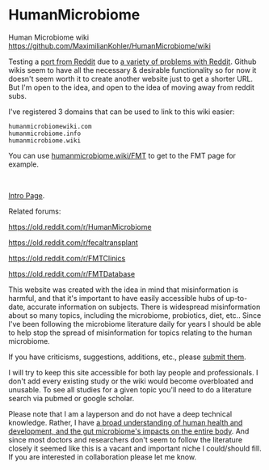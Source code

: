 # HumanMicrobiome
Human Microbiome wiki https://github.com/MaximilianKohler/HumanMicrobiome/wiki

Testing a [port from Reddit](https://old.reddit.com/r/HumanMicrobiome/wiki/) due to [a variety of problems with Reddit](https://archive.fo/jzTPu). Github wikis seem to have all the necessary & desirable functionality so for now it doesn't seem worth it to create another website just to get a shorter URL. But I'm open to the idea, and open to the idea of moving away from reddit subs. 

I've registered 3 domains that can be used to link to this wiki easier:

    humanmicrobiomewiki.com
    humanmicrobiome.info
    humanmicrobiome.wiki 

You can use [humanmicrobiome.wiki/FMT](http://humanmicrobiome.wiki/FMT) to get to the FMT page for example. 

<br>

[Intro Page](https://github.com/MaximilianKohler/HumanMicrobiome/wiki/Intro). 


Related forums:

https://old.reddit.com/r/HumanMicrobiome

https://old.reddit.com/r/fecaltransplant

https://old.reddit.com/r/FMTClinics

https://old.reddit.com/r/FMTDatabase


This website was created with the idea in mind that misinformation is harmful, and that it's important to have easily accessible hubs of up-to-date, accurate information on subjects. There is widespread misinformation about so many topics, including the microbiome, probiotics, diet, etc.. Since I've been following the microbiome literature daily for years I should be able to help stop the spread of misinformation for topics relating to the human microbiome. 

If you have criticisms, suggestions, additions, etc., please [submit them](https://github.com/MaximilianKohler/HumanMicrobiome/issues). 

I will try to keep this site accessible for both lay people and professionals. I don't add every existing study or the wiki would become overbloated and unusable. To see all studies for a given topic you'll need to do a literature search via pubmed or google scholar. 

Please note that I am a layperson and do not have a deep technical knowledge. Rather, I have [a broad understanding of human health and development, and the gut microbiome's impacts on the entire body](https://medium.com/@MaximilianKohler/a-critical-look-at-the-current-and-longstanding-ethos-of-childbearing-the-repercussions-its-been-6e37f7f7b13f). And since most doctors and researchers don't seem to follow the literature closely it seemed like this is a vacant and important niche I could/should fill. If you are interested in collaboration please let me know. 
